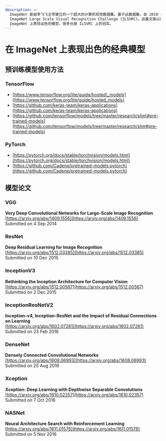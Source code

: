 ```yaml
---
description: >-
  ImageNet 是由李飞飞主导建立的一个超大的计算机视觉数据集。基于此数据集，自 2010 年至 2017 年举办 ImageNet 挑战赛，即
  ImageNet Large Scale Visual Recognition Challenge (ILSVRC)。这篇文章以时间顺序记录了在
  ImageNet 上表现出色的模型，很多也是 ILSVRC 上的冠军。
---
```


# 在 ImageNet 上表现出色的经典模型

## 预训练模型使用方法

### TensorFlow

* [https://www.tensorflow.org/lite/guide/hosted\_models](https://www.tensorflow.org/lite/guide/hosted_models)
* [https://github.com/keras-team/keras-applications](https://github.com/keras-team/keras-applications)
* [https://github.com/tensorflow/models/tree/master/research/slim\#pre-trained-models](https://github.com/tensorflow/models/tree/master/research/slim#pre-trained-models)

### PyTorch

* [https://pytorch.org/docs/stable/torchvision/models.html](https://pytorch.org/docs/stable/torchvision/models.html)
* [https://github.com/Cadene/pretrained-models.pytorch](https://github.com/Cadene/pretrained-models.pytorch)

## 模型论文

### VGG <a id="VGG"></a>

**Very Deep Convolutional Networks for Large-Scale Image Recognition**  
[https://arxiv.org/abs/1409.1556](https://arxiv.org/abs/1409.1556)  
Submitted on 4 Sep 2014

### ResNet <a id="ResNet"></a>

**Deep Residual Learning for Image Recognition**  
[https://arxiv.org/abs/1512.03385](https://arxiv.org/abs/1512.03385)  
Submitted on 10 Dec 2015

### InceptionV3 <a id="InceptionV3"></a>

**Rethinking the Inception Architecture for Computer Vision**  
[https://arxiv.org/abs/1512.00567](https://arxiv.org/abs/1512.00567)  
Submitted on 2 Dec 2015

### InceptionResNetV2 <a id="InceptionResNetV2"></a>

**Inception-v4, Inception-ResNet and the Impact of Residual Connections on Learning**  
[https://arxiv.org/abs/1602.07261](https://arxiv.org/abs/1602.07261)  
Submitted on 23 Feb 2016

### DenseNet <a id="DenseNet"></a>

**Densely Connected Convolutional Networks**  
[https://arxiv.org/abs/1608.06993](https://arxiv.org/abs/1608.06993)  
Submitted on 25 Aug 2016

### Xception <a id="Xception"></a>

**Xception: Deep Learning with Depthwise Separable Convolutions**  
[https://arxiv.org/abs/1610.02357](https://arxiv.org/abs/1610.02357)  
Submitted on 7 Oct 2016

### NASNet <a id="NASNet"></a>

**Neural Architecture Search with Reinforcement Learning**  
[https://arxiv.org/abs/1611.01578](https://arxiv.org/abs/1611.01578)  
Submitted on 5 Nov 2016

  


